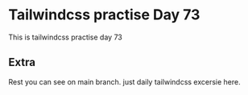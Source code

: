 # Tailwindcss practise Day 73

This is tailwindcss practise day 73

## Extra

Rest you can see on main branch. just daily tailwindcss excersie here.

